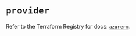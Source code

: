 # `provider`

Refer to the Terraform Registry for docs: [`azurerm`](https://registry.terraform.io/providers/hashicorp/azurerm/3.107.0/docs).
